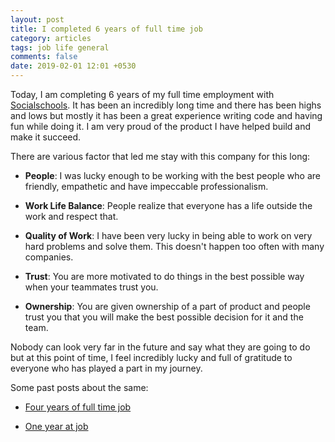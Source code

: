 ```yaml
---
layout: post
title: I completed 6 years of full time job
category: articles
tags: job life general
comments: false
date: 2019-02-01 12:01 +0530
---
```


Today, I am completing 6 years of my full time employment with [Socialschools](https://socialschools.nl). It has been an incredibly long time and there has been highs and lows but mostly it has been a great experience writing code and having fun while doing it. I am very proud of the product I have helped build and make it succeed.

There are various factor that led me stay with this company for this long:

- __People__: I was lucky enough to be working with the best people who are friendly, empathetic and have impeccable professionalism.

- __Work Life Balance__: People realize that everyone has a life outside the work and respect that.

- __Quality of Work__: I have been very lucky in being able to work on very hard problems and solve them. This doesn't happen too often with many companies.

- __Trust__: You are more motivated to do things in the best possible way when your teammates trust you.

- __Ownership__: You are given ownership of a part of product and people trust you that you will make the best possible decision for it and the team.

Nobody can look very far in the future and say what they are going to do but at this point of time, I feel incredibly lucky and full of gratitude to everyone who has played a part in my journey.

Some past posts about the same:

- [Four years of full time job](https://vinitkumar.me/articles/2017/03/01/Four-years-of-full-time-job.html)

- [One year at job](https://vinitkumar.me/articles/2014/02/08/One-year-on-job.html)
